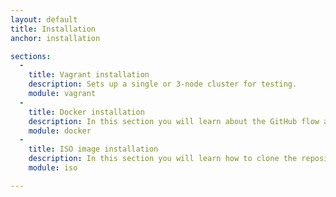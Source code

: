 ```yaml
---
layout: default
title: Installation
anchor: installation

sections:
  -
    title: Vagrant installation
    description: Sets up a single or 3-node cluster for testing.
    module: vagrant
  -
    title: Docker installation
    description: In this section you will learn about the GitHub flow and create your first pull request.
    module: docker
  -
    title: ISO image installation
    description: In this section you will learn how to clone the repository to your desktop and work locally to make changes.
    module: iso

---
```

